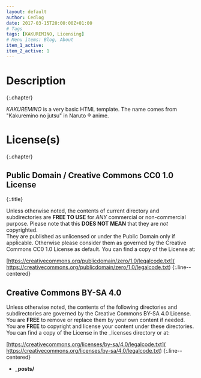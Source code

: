 ```yaml
---
layout: default
author: Cedlog
date: 2017-03-15T20:00:00Z+01:00
# Tags
tags: [KAKUREMINO, Licensing]
# Menu items: Blog, About
item_1_active:
item_2_active: 1
---
```


# Description
{:.chapter}

*KAKUREMINO* is a very basic HTML template.
The name comes from "Kakuremino no jutsu" in Naruto &#x00AE; anime.

# License(s)
{:.chapter}

## Public Domain / Creative Commons CC0 1.0 License
{:.title}

Unless otherwise noted, the contents of current directory and subdirectories
are **FREE TO USE** for *ANY* commercial or non-commercial purpose.
Please note that this **DOES NOT MEAN** that they are *not* copyrighted.  
They are published as unlicensed or under the Public Domain
only if applicable.
Otherwise please consider them as governed by the Creative Commons
CC0 1.0 License as default. You can find a copy of the License at:
  
[https://creativecommons.org/publicdomain/zero/1.0/legalcode.txt](
https://creativecommons.org/publicdomain/zero/1.0/legalcode.txt)
{:.line--centered}

## Creative Commons BY-SA 4.0

Unless otherwise noted, the contents of the following directories and
subdirectories are governed by the Creative Commons BY-SA 4.0 License.
You are **FREE** to remove or replace them by your own content if needed.
You are **FREE** to copyright and license your content under these directories.
You can find a copy of the License in the _licenses directory or at:
  
[https://creativecommons.org/licenses/by-sa/4.0/legalcode.txt](
https://creativecommons.org/licenses/by-sa/4.0/legalcode.txt)
{:.line--centered}
  
* **_posts/**